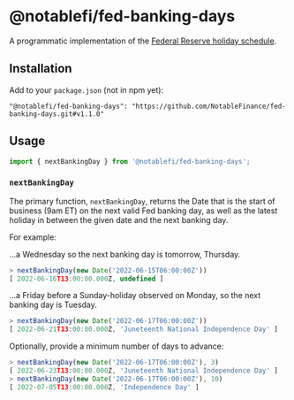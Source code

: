 
# @notablefi/fed-banking-days

A programmatic implementation of the [Federal Reserve holiday schedule](https://www.federalreserve.gov/aboutthefed/k8.htm).

## Installation

Add to your `package.json` (not in npm yet):

  ```
  "@notablefi/fed-banking-days": "https://github.com/NotableFinance/fed-banking-days.git#v1.1.0"
  ```

## Usage

```typescript
import { nextBankingDay } from '@notablefi/fed-banking-days';
```

### `nextBankingDay`

The primary function, `nextBankingDay`, returns the Date that is the start of business (9am ET) on the next valid Fed banking day, as well as the latest holiday in between the given date and the next banking day.

For example:


…a Wednesday so the next banking day is tomorrow, Thursday.
```javascript
> nextBankingDay(new Date('2022-06-15T06:00:00Z'))
[ 2022-06-16T13:00:00.000Z, undefined ]
```

…a Friday before a Sunday-holiday observed on Monday, so the next banking day is Tuesday.
```javascript
> nextBankingDay(new Date('2022-06-17T06:00:00Z'))
[ 2022-06-21T13:00:00.000Z, 'Juneteenth National Independence Day' ]
```


Optionally, provide a minimum number of days to advance:

```javascript
> nextBankingDay(new Date('2022-06-17T06:00:00Z'), 3)
[ 2022-06-23T13:00:00.000Z, 'Juneteenth National Independence Day' ]
> nextBankingDay(new Date('2022-06-17T06:00:00Z'), 10)
[ 2022-07-05T13:00:00.000Z, 'Independence Day' ]
```
